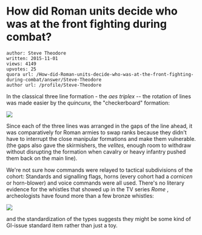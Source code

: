 # How did Roman units decide who was at the front fighting during combat?

	author: Steve Theodore
	written: 2015-11-01
	views: 4149
	upvotes: 25
	quora url: /How-did-Roman-units-decide-who-was-at-the-front-fighting-during-combat/answer/Steve-Theodore
	author url: /profile/Steve-Theodore


In the classical three line formation - the _aes triplex_  -- the rotation of lines was made easier by the _quincunx,_ the "checkerboard" formation:



![](https://qph.fs.quoracdn.net/main-qimg-be1145e15ff6c366643fe442aa95cfe9)


Since each of the three lines was arranged in the gaps of the line ahead, it was comparatively for Roman armies to swap ranks because they didn't have to interrupt the close manipular formations and make them vulnerable. (the gaps also gave the skirmishers, the _velites,_ enough room to withdraw without disrupting the formation when cavalry or heavy infantry pushed them back on the main line).

We're not sure how commands were relayed to tactical subdivisions of the cohort: Standards and signalling flags, horns (every cohort had a _cornicen_ or horn-blower) and voice commands were all used. There's no literary evidence for the whistles that showed up in the TV series _Rome_ , archeologists have found more than a few bronze whistles:



![](https://qph.fs.quoracdn.net/main-qimg-ca8b1d5409a3d198fb203d9c932ea60e)


and the standardization of the types suggests they might be some kind of GI-issue standard item rather than just a toy.

